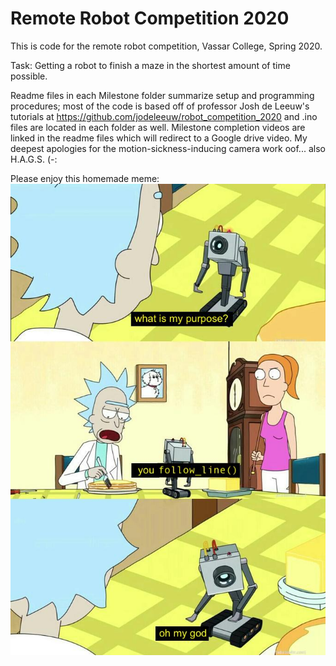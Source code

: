 # Remote Robot Competition 2020
This is code for the remote robot competition, Vassar College, Spring 2020.

Task: Getting a robot to finish a maze in the shortest amount of time possible. 

Readme files in each Milestone folder summarize setup and programming procedures; most of the code is based off of professor Josh de Leeuw's tutorials at https://github.com/jodeleeuw/robot_competition_2020 and .ino files are located in each folder as well. Milestone completion videos are linked in the readme files which will redirect to a Google drive video. My deepest apologies for the motion-sickness-inducing camera work oof... also H.A.G.S. (-:

Please enjoy this homemade meme:
![asdf.jpg](https://github.com/renaalee/robot_comp_remote_2020/blob/master/asdf.jpg)
